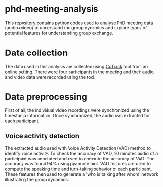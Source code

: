 # phd-meeting-analysis
This repository contains python codes used to analyse PhD meeting data (audio+video) to understand the group dynamics and explore types of potential features for understanding group exchange.

# Data collection
The data used in this analysis are collected using [CoTrack](https://www.cotrack.website/) tool from an online setting. There were four participants in the meeting and their audio and video data were recorded using the tool.

# Data preprocessing
First of all, the individual video recordings were synchronized using the timestamp information. Once synchronized, the audio was extracted for each participant.

## Voice activity detection
The extracted audio used with Voice Activity Detection (VAD) method to identify voice activity. To check the accuracy of VAD, 20 minutes audio of a participant was annotated and used to compute the accuracy of VAD. The accuracy was found 94% using pyannote tool.
VAD features are used to compute the speaking time and turn-taking behavior of each participant. These features then used to generate a 'who is talking after whom' network illustrating the group dynamics.

